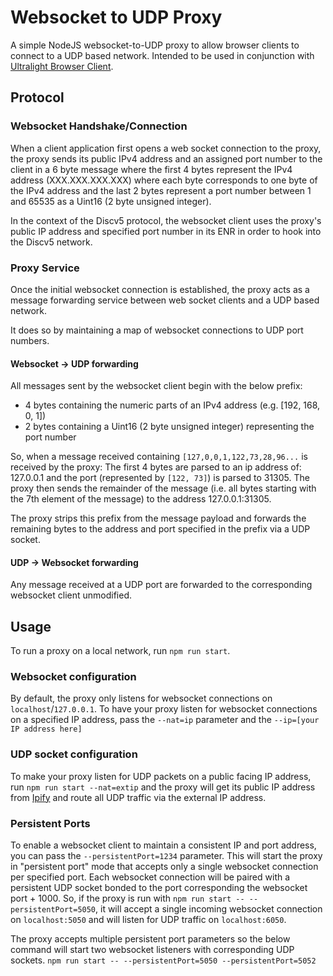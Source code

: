 # Websocket to UDP Proxy

A simple NodeJS websocket-to-UDP proxy to allow browser clients to connect to a UDP based network.  Intended to be used in conjunction with [Ultralight Browser Client](https://github.com/acolytec3/ultralight-browser-client).

## Protocol

### Websocket Handshake/Connection

When a client application first opens a web socket connection to the proxy, the proxy sends its public IPv4 address and an assigned port number to the client in a 6 byte message where the first 4 bytes represent the IPv4 address (XXX.XXX.XXX.XXX) where each byte corresponds to one byte of the IPv4 address and the last 2 bytes represent a port number between 1 and 65535 as a Uint16 (2 byte unsigned integer).

In the context of the Discv5 protocol, the websocket client uses the proxy's public IP address and specified port number in its ENR in order to hook into the Discv5 network.
### Proxy Service

Once the initial websocket connection is established, the proxy acts as a message forwarding service between web socket clients and a UDP based network.

It does so by maintaining a map of websocket connections to UDP port numbers.

#### Websocket -> UDP forwarding
All messages sent by the websocket client begin with the below prefix:
- 4 bytes containing the numeric parts of an IPv4 address (e.g. [192, 168, 0, 1])
- 2 bytes containing a Uint16 (2 byte unsigned integer) representing the port number

So, when a message received containing `[127,0,0,1,122,73,28,96...` is received by the proxy:
 The first 4 bytes are parsed to an ip address of: 127.0.0.1 and the port (represented by `[122, 73]`) is parsed to 31305.  The proxy then sends the remainder of the message (i.e. all bytes starting with the 7th element of the message) to the address 127.0.0.1:31305.

The proxy strips this prefix from the message payload and forwards the remaining bytes to the address and port specified in the prefix via a UDP socket.

#### UDP -> Websocket forwarding

Any message received at a UDP port are forwarded to the corresponding websocket client unmodified.
## Usage

To run a proxy on a local network, run `npm run start`.  

### Websocket configuration
By default, the proxy only listens for websocket connections on `localhost`/`127.0.0.1`.  To have your proxy listen for websocket connections on a specified IP address, pass the `--nat=ip` parameter and the `--ip=[your IP address here]`

### UDP socket configuration
To make your proxy listen for UDP packets on a public facing IP address, run `npm run start --nat=extip` and the proxy will get its public IP address from [Ipify](https://www.ipify.org/) and route all UDP traffic via the external IP address.

### Persistent Ports

To enable a websocket client to maintain a consistent IP and port address, you can pass the `--persistentPort=1234` parameter.  This will start the proxy in "persistent port" mode that accepts only a single websocket connection per specified port.  Each websocket connection will be paired with a persistent UDP socket bonded to the port corresponding the websocket port + 1000.  So, if the proxy is run with `npm run start -- --persistentPort=5050`, it will accept a single incoming websocket connection on `localhost:5050` and will listen for UDP traffic on `localhost:6050`.

The proxy accepts multiple persistent port parameters so the below command will start two websocket listeners with corresponding UDP sockets.
`npm run start -- --persistentPort=5050 --persistentPort=5052`




